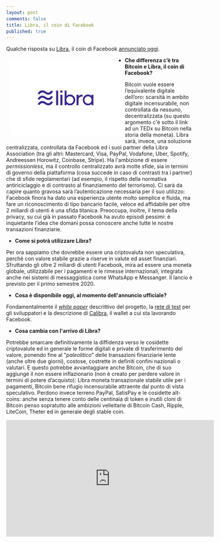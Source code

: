 ```yaml
---
layout: post
comments: false
title: Libra, il coin di Facebook
published: true
---
```


Qualche risposta su [Libra](https://libra.org), il coin di Facebook [annunciato oggi](https://libra.org/en-US/wp-content/uploads/sites/23/2019/06/IntroducingLibra_en_US.pdf).

<img src="/images/2019-06-18-libra.png" alt="Libra, il coin di Facebook" width="300" align="left" hspace="10" vspace="10" />

* **Che differenza c’è tra Bitcoin e Libra, il coin di Facebook?**

Bitcoin vuole essere l’equivalente digitale dell’oro: scarsità in ambito digitale incensurabile, non controllata da nessuno, decentralizzata (su questo argomento c'è sotto il link ad un TEDx su Bitcoin nella storia della moneta). Libra sarà, invece, una soluzione centralizzata, controllata da Facebook ed i suoi partner della Libra Association (tra gli altri: Mastercard, Visa, PayPal, Vodafone, Uber, Spotify, Andreessen Horowitz, Coinbase, Stripe). Ha l'ambizione di essere *permissionless*, ma il controllo centralizzato avrà molte sfide, sia in termini di governo della piattaforma (cosa succede in caso di contrasti tra i partner) che di sfide regolamentari (ad esempio, il rispetto della normativa antiriciclaggio e di contrasto al finanziamento del terrorismo).  Ci sarà da capire quanto gravosa sarà l’autenticazione necessaria per il suo utilizzo: Facebook finora ha dato una esperienza utente molto semplice e fluida, ma fare un riconoscimento di tipo bancario facile, veloce ed affidabile per oltre 2 miliardi di utenti è una sfida titanica. Preoccupa, inoltre, il tema della privacy, su cui già in passato Facebook ha avuto episodi pessimi: è inquietante l’idea che domani possa conoscere anche tutte le nostre transazioni finanziarie.

* **Come si potrà utilizzare Libra?**

Per ora sappiamo che dovrebbe essere una criptovaluta non speculativa, perché con valore stabile grazie a riserve in valute ed asset finanziari. Sfruttando gli oltre 2 miliardi di utenti Facebook, mira ad essere una moneta globale, utilizzabile per i pagamenti e le rimesse internazionali, integrata anche nei sistemi di messaggistica come WhatsApp e Messanger. Il lancio è previsto per il primo semestre 2020.

* **Cosa è disponibile oggi, al momento dell'annuncio ufficiale?**

Fondamentalmente il [*white paper*](https://libra.org/en-US/white-paper/)
descrittivo del progetto, la [rete di test](https://developers.libra.org/)
per gli sviluppatori e la descrizione di [Calibra](https://newsroom.fb.com/news/2019/06/coming-in-2020-calibra/), il wallet a cui sta lavorando Facebook.

* **Cosa cambia con l'arrivo di Libra?**

Potrebbe smarcare definitivamente la diffidenza verso le cosidette criptovalute ed in generale le forme digitali e private di trasferimento del valore, ponendo fine al "*paleolitico*" delle transazioni finanziarie lente (anche oltre due giorni), costose, costrette in definiti confini nazionali o valutari. E questo potrebbe avvantaggiare anche Bitcoin, che di suo aggiunge il non essere inflazionario (non è creato per perdere valore in termini di potere d’acquisto): Libra moneta transazionale stabile utile per i pagamenti, Bitcoin bene rifugio incensurabile attraente dal punto di vista speculativo. Perdono invece terreno PayPal, SatisPay e le cosidette alt-coins: anche senza tenere conto delle centinaia di token e inutili cloni di Bitcoin penso sopratutto alle ambizioni velleitarie di Bitcoin Cash, Ripple, LiteCoin, Theter ed in generale degli stable coin.

<iframe width="560" height="315" src="https://www.youtube.com/embed/3XRF9erlMmU" frameborder="0" allow="accelerometer; autoplay; encrypted-media; gyroscope; picture-in-picture" allowfullscreen></iframe>
